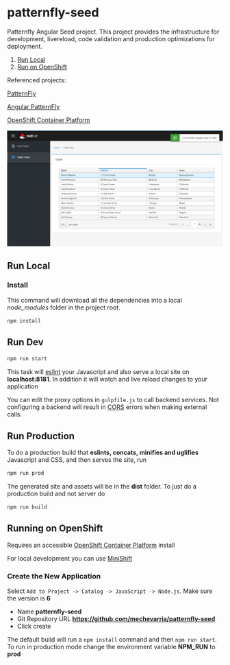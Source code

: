# patternfly-seed 
Patternfly Angular Seed project.  This project provides the infrastructure for development, livereload, code validation and production optimizations for deployment.

1. [Run Local](#local)
2. [Run on OpenShift](#openshift)

Referenced projects:

[PatternFly](http://www.patternfly.org/)

[Angular PatternFly](http://www.patternfly.org/angular-patternfly)

[OpenShift Container Platform](https://www.openshift.com/container-platform/index.html)

![cli.png](screenshot.png)

## Run Local<a name="local"></a>

### Install
This command will download all the dependencies into a local *node_modules* folder in the project root.

~~~bash
npm install
~~~

## Run Dev

~~~bash
npm run start
~~~

This task will [eslint](http://eslint.org/) your Javascript and also serve a local site on **localhost:8181**.  In addition it will watch and live reload changes to your application

You can edit the proxy options in `gulpfile.js` to call backend services.  Not configuring a backend will result in [CORS](https://en.wikipedia.org/wiki/Cross-origin_resource_sharing) errors when making external calls.

## Run Production

To do a production build that **eslints, concats, minifies and uglifies** Javascript and CSS, and then serves the site, run

~~~bash
npm run prod
~~~

The generated site and assets will be in the **dist** folder.  To just do a production build and not server do

~~~bash
npm run build
~~~  

## Running on OpenShift<a name="openshift"></a>
Requires an accessible [OpenShift Container Platform](https://www.openshift.com/container-platform/index.html) install

For local development you can use [MiniShift](https://docs.openshift.org/latest/minishift/getting-started/installing.html)

### Create the New Application

Select `Add to Project -> Catalog -> JavaScript -> Node.js`.  Make sure the version is **6**
* Name **patternfly-seed**
* Git Repository URL **https://github.com/mechevarria/patternfly-seed**
* Click create

The default build will run a `npm install` command and then `npm run start`.  To run in production mode change the environment variable **NPM_RUN** to **prod**
